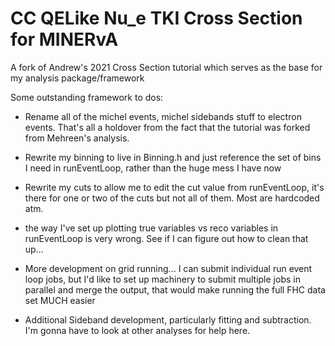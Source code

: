 # CC QELike Nu_e TKI Cross Section for MINERvA
A fork of Andrew's 2021 Cross Section tutorial which serves as the base for my analysis package/framework


Some outstanding framework to dos:
- Rename all of the michel events, michel sidebands stuff to electron events. That's all a holdover from the fact that the tutorial was forked from Mehreen's analysis.

- Rewrite my binning to live in Binning.h and just reference the set of bins I need in runEventLoop, rather than the huge mess I have now

- Rewrite my cuts to allow me to edit the cut value from runEventLoop, it's there for one or two of the cuts but not all of them. Most are hardcoded atm.

- the way I've set up plotting true variables vs reco variables in runEventLoop is very wrong. See if I can figure out how to clean that up...

- More development on grid running... I can submit individual run event loop jobs, but I'd like to set up machinery to submit multiple jobs in parallel and merge the output, that would make running the full FHC data set MUCH easier

- Additional Sideband development, particularly fitting and subtraction. I'm gonna have to look at other analyses for help here. 